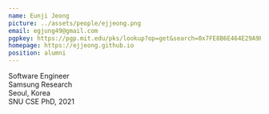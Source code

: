```yaml
---
name: Eunji Jeong
picture: ../assets/people/ejjeong.png
email: egjung49@gmail.com
pgpkey: https://pgp.mit.edu/pks/lookup?op=get&search=0x7FE8B6E464E29A9E
homepage: https://ejjeong.github.io
position: alumni
---
```

Software Engineer<br>
Samsung Research<br>
Seoul, Korea<br>
SNU CSE PhD, 2021